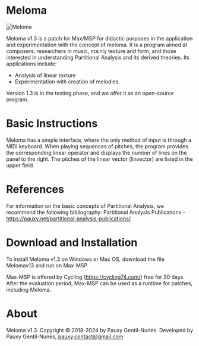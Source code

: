 # Meloma

![Meloma](https://github.com/Pauxygnunes/Meloma/assets/30673056/d38c28ac-5dcb-43f8-a627-0c944a297d20)


Meloma v1.3 is a patch for Max/MSP for didactic purposes in the application and experimentation with the concept of meloma. It is a program aimed at composers, researchers in music, mainly texture and form, and those interested in understanding Partitional Analysis and its derived theories. Its applications include:

- Analysis of linear texture
- Experimentation with creation of melodies.

Version 1.3 is in the testing phase, and we offer it as an open-source program.

# Basic Instructions
Meloma has a simple interface, where the only method of input is through a MIDI keyboard. When playing sequences of pitches, the program provides the corresponding linear operator and displays the number of lines on the panel to the right. The pitches of the linear vector (linvector) are listed in the upper field.

# References
For information on the basic concepts of Partitional Analysis, we recommend the following bibliography:
Partitional Analysis Publications - https://pauxy.net/partitional-analysis-publications/

# Download and Installation
To install Meloma v1.3 on Windows or Mac OS, download the file Melomav13 and run on Max-MSP.

Max-MSP is offered by Cycling (https://cycling74.com/) free for 30 days. After the evaluation period, Max-MSP can be used as a runtime for patches, including Meloma.

# About
Meloma v1.3. Copyright © 2018-2024 by Pauxy Gentil-Nunes.
Developed by Pauxy Gentil-Nunes, pauxy.contact@gmail.com
